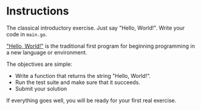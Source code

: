 # Instructions

The classical introductory exercise. Just say "Hello, World!". Write
your code in `main.go`.

["Hello, World!"](http://en.wikipedia.org/wiki/%22Hello,_world!%22_program) is
the traditional first program for beginning programming in a new language
or environment.

The objectives are simple:

- Write a function that returns the string "Hello, World!".
- Run the test suite and make sure that it succeeds.
- Submit your solution

If everything goes well, you will be ready for your first real exercise.
